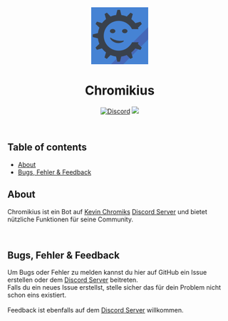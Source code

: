 <div align="center">
<img src="./images/profile_image.png">

# **Chromikius**

<p>
<a href="https://discord.gg/S6Nghbup6p"><img alt="Discord" src="https://img.shields.io/discord/719561097404874813?label=Discord&logo=Discord"><a>

<img src=https://img.shields.io/badge/Version-1.12.4-red>
<p>
</div>

<br>

## Table of contents
- [About](#about)
- [Bugs, Fehler & Feedback](#Errors,-Bugs-&-Feedback)

## About
Chromikius ist ein Bot auf [Kevin Chromiks](https://www.youtube.com/c/KevinChromik) [Discord Server] und bietet nützliche Funktionen für seine Community. <br>

<br>

## Bugs, Fehler & Feedback
Um Bugs oder Fehler zu melden kannst du hier auf GitHub ein Issue erstellen oder dem [Discord Server] beitreten.<br>
Falls du ein neues Issue erstellst, stelle sicher das für dein Problem nicht schon eins existiert. <br>
<br>
Feedback ist ebenfalls auf dem [Discord Server] willkommen.


[Discord Server]: https://discord.gg/S6Nghbup6p